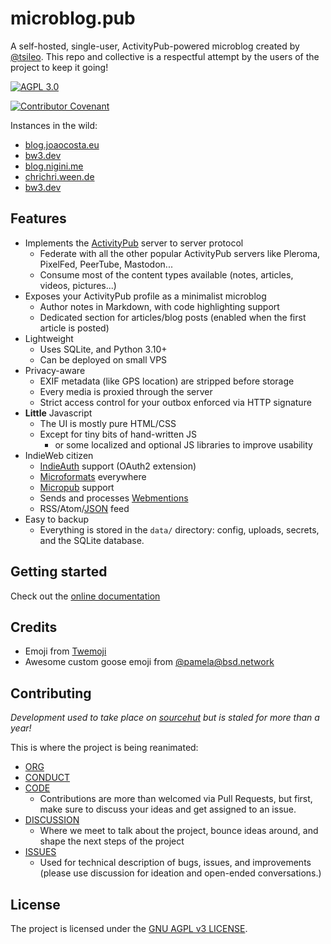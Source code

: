 # microblog.pub

A self-hosted, single-user, ActivityPub-powered microblog created by [@tsileo](https://github.com/tsileo/microblog.pub).
This repo and collective is a respectful attempt by the users of the project to keep it going!

[![AGPL 3.0](https://img.shields.io/badge/license-AGPL_3.0-blue.svg?style=flat)](LICENSE)

[![Contributor Covenant](https://img.shields.io/badge/Contributor%20Covenant-2.1-4baaaa.svg)](code_of_conduct.md) 

Instances in the wild:

 - [blog.joaocosta.eu](https://blog.joaocosta.eu/)
 - [bw3.dev](https://bw3.dev/)
 - [blog.nigini.me](https://blog.nigini.me)
 - [chrichri.ween.de](https://chrichri.ween.de)
 - [bw3.dev](https://bw3.dev/)


## Features

 - Implements the [ActivityPub](https://activitypub.rocks/) server to server protocol
    - Federate with all the other popular ActivityPub servers like Pleroma, PixelFed, PeerTube, Mastodon...
    - Consume most of the content types available (notes, articles, videos, pictures...)
 - Exposes your ActivityPub profile as a minimalist microblog
    - Author notes in Markdown, with code highlighting support
    - Dedicated section for articles/blog posts (enabled when the first article is posted)
 - Lightweight
    - Uses SQLite, and Python 3.10+
    - Can be deployed on small VPS
 - Privacy-aware
    - EXIF metadata (like GPS location) are stripped before storage
    - Every media is proxied through the server
    - Strict access control for your outbox enforced via HTTP signature
 - **Little** Javascript
    - The UI is mostly pure HTML/CSS
    - Except for tiny bits of hand-written JS
      - or some localized and optional JS libraries to improve usability
 - IndieWeb citizen
    - [IndieAuth](https://www.w3.org/TR/indieauth/) support (OAuth2 extension)
    - [Microformats](http://microformats.org/wiki/Main_Page) everywhere
    - [Micropub](https://www.w3.org/TR/micropub/) support
    - Sends and processes [Webmentions](https://www.w3.org/TR/webmention/)
    - RSS/Atom/[JSON](https://www.jsonfeed.org/) feed
 - Easy to backup
    - Everything is stored in the `data/` directory: config, uploads, secrets, and the SQLite database.

## Getting started

Check out the [online documentation](https://tinyBlogPub.github.io/microblog.pub/)

## Credits

 - Emoji from [Twemoji](https://twemoji.twitter.com/)
 - Awesome custom goose emoji from [@pamela@bsd.network](https://bsd.network/@pamela)


## Contributing

*Development used to take place on [sourcehut](https://sr.ht/~tsileo/microblog.pub/) but is staled for more than a year!*

This is where the project is being reanimated:

 - [ORG](https://github.com/tinyBlogPub/)
 - [CONDUCT](code_of_conduct.md)
 - [CODE](https://github.com/tinyBlogPub/microblog.pub)
    - Contributions are more than welcomed via Pull Requests, but first, make sure to discuss your ideas and get assigned to an issue.
 - [DISCUSSION](https://github.com/tinyBlogPub/microblog.pub/discussions)
    - Where we meet to talk about the project, bounce ideas around, and shape the next steps of the project
 - [ISSUES](https://github.com/tinyBlogPub/microblog.pub/issues)
    - Used for technical description of bugs, issues, and improvements (please use discussion for ideation and open-ended conversations.)

## License

The project is licensed under the [GNU AGPL v3 LICENSE](LICENSE).
